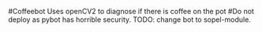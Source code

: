 
#Coffeebot
Uses openCV2 to diagnose if there is coffee on the pot
#Do not deploy as pybot has horrible security.
TODO: change bot to sopel-module.

